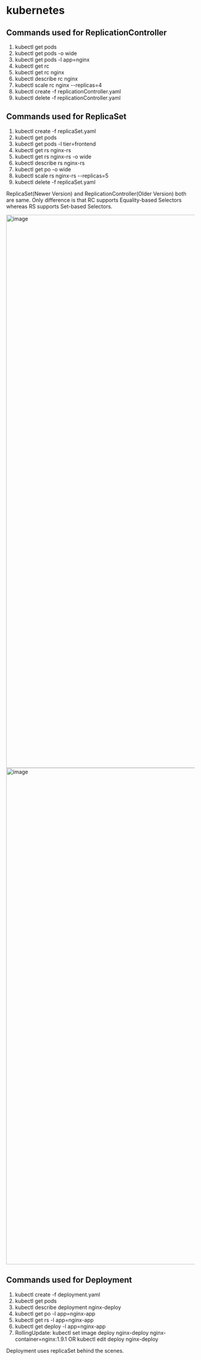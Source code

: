 # kubernetes

Commands used for ReplicationController
-----------------------------------------
1. kubectl get pods
2. kubectl get pods -o wide
3. kubectl get pods -l app=nginx
4. kubectl get rc
5. kubectl get rc nginx
6. kubectl describe rc nginx
7. kubectl scale rc nginx --replicas=4
8. kubectl create -f replicationController.yaml
9. kubectl delete -f replicationController.yaml

Commands used for ReplicaSet
----------------------------
1. kubectl create -f replicaSet.yaml
2. kubectl get pods
3. kubectl get pods -l tier=frontend
4. kubectl get rs nginx-rs
5. kubectl get rs nginx-rs -o wide
6. kubectl describe rs nginx-rs
7. kubectl get po -o wide
8. kubectl scale rs nginx-rs --replicas=5
9. kubectl delete -f replicaSet.yaml


ReplicaSet(Newer Version) and ReplicationController(Older Version) both are same. Only difference is that RC supports Equality-based Selectors whereas RS supports Set-based Selectors.

<img width="1477" alt="image" src="https://user-images.githubusercontent.com/19406666/159111099-b74a46a1-8de7-453d-a2b3-bd3e43687769.png">

<img width="1326" alt="image" src="https://user-images.githubusercontent.com/19406666/159111162-a2ae69ec-2ce9-4ee4-9c79-c0f62408f509.png">



Commands used for Deployment
----------------------------
1. kubectl create -f deployment.yaml
2. kubectl get pods
3. kubectl describe deployment nginx-deploy
4. kubectl get po -l app=nginx-app
5. kubectl get rs -l app=nginx-app
6. kubectl get deploy -l app=nginx-app
7. RollingUpdate: kubectl set image deploy nginx-deploy nginx-container=nginx:1.9.1  OR kubectl edit deploy nginx-deploy

Deployment uses replicaSet behind the scenes.

